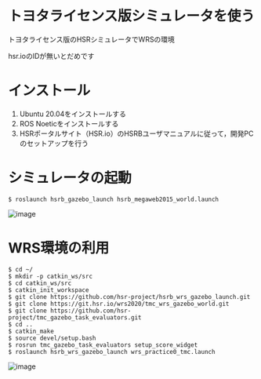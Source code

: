 # トヨタライセンス版シミュレータを使う

トヨタライセンス版のHSRシミュレータでWRSの環境

hsr.ioのIDが無いとだめです
# インストール
1. Ubuntu 20.04をインストールする
2. ROS Noeticをインストールする
3. HSRポータルサイト（HSR.io）のHSRBユーザマニュアルに従って，開発PCのセットアップを行う


# シミュレータの起動
```
$ roslaunch hsrb_gazebo_launch hsrb_megaweb2015_world.launch
```
![image](https://user-images.githubusercontent.com/498658/147627793-a210b501-8b80-46e9-ba21-444717d090cc.png)

# WRS環境の利用
```
$ cd ~/
$ mkdir -p catkin_ws/src
$ cd catkin_ws/src
$ catkin_init_workspace
$ git clone https://github.com/hsr-project/hsrb_wrs_gazebo_launch.git
$ git clone https://git.hsr.io/wrs2020/tmc_wrs_gazebo_world.git
$ git clone https://github.com/hsr-project/tmc_gazebo_task_evaluators.git
$ cd ..
$ catkin_make
$ source devel/setup.bash
$ rosrun tmc_gazebo_task_evaluators setup_score_widget
$ roslaunch hsrb_wrs_gazebo_launch wrs_practice0_tmc.launch
```

![image](https://user-images.githubusercontent.com/498658/147628399-f8cfd801-dac6-4be3-b3c7-6597ecca3897.png)
